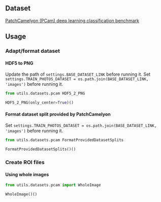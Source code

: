 ## Dataset
[PatchCamelyon (PCam) deep learning classification benchmark](https://github.com/basveeling/pcam)

## Usage

### Adapt/format dataset

#### HDF5 to PNG

Update the path of `settings.BASE_DATASET_LINK` before running it.
Set `settings.TRAIN_PHOTOS_DATASET = os.path.join(BASE_DATASET_LINK, 'images')` before running it.

``` python
from utils.datasets.pcam HDF5_2_PNG

HDF5_2_PNG(only_center=True)()
```


#### Format dataset split provided by PatchCamelyon

Set `settings.TRAIN_PHOTOS_DATASET = os.path.join(BASE_DATASET_LINK, 'images')` before running it.

``` python
from utils.datasets.pcam FormatProvidedDatasetSplits

FormatProvidedDatasetSplits()()
```


### Create ROI files
#### Using whole images
```python
from utils.datasets.pcam import WholeImage

WholeImage()()
```
